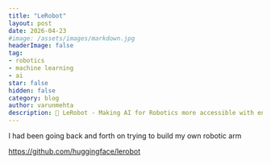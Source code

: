 ```yaml
---
title: "LeRobot"
layout: post
date: 2026-04-23
#image: /assets/images/markdown.jpg
headerImage: false
tag:
- robotics
- machine learning
- ai
star: false
hidden: false
category: blog
author: varunmehta
description: 🤗 LeRobot - Making AI for Robotics more accessible with end-to-end learning
---
```


I had been going back and forth on trying to build my own robotic arm

https://github.com/huggingface/lerobot